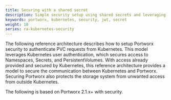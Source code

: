 ```yaml
---
title: Securing with a shared secret
description: Simple security setup using shared secrets and leveraging user authentication observed by Kubernetes
keywords: portworx, kubernetes, security, jwt, secret
weight: 10
series: ra-kubernetes-security
---
```


The following reference architecture describes how to setup Portworx security
to authenticate PVC requests from Kubernetes. This model leverages Kubernetes
user authentication, which secures access to Namespaces, Secrets, and
PersistentVolumes. With access already provided and secured by Kubernetes,
this reference architecture provides a model to secure the communication
between Kubernetes and Portworx. Securing Portworx also protects the storage
system from unwanted access from outside Kubernetes.

The following is based on Portworx 2.1.x+ with security.
